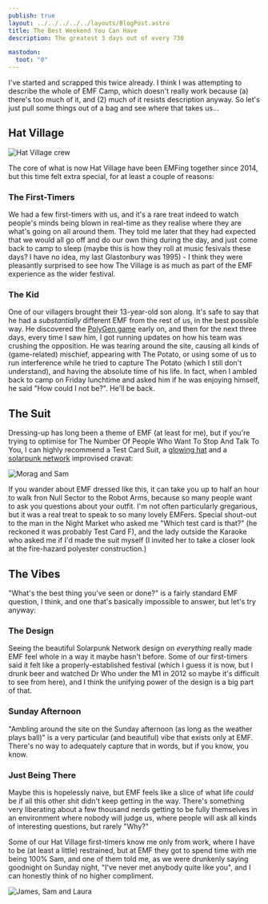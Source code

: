```yaml
---
publish: true
layout: ../../../../../layouts/BlogPost.astro
title: The Best Weekend You Can Have
description: The greatest 3 days out of every 730

mastodon:
  toot: "0"
--- 
```


I've started and scrapped this twice already. I think I was attempting to describe the whole of EMF Camp, which doesn't really work because (a) there's too much of it, and (2) much of it resists description anyway. So let's just pull some things out of a bag and see where that takes us...

## Hat Village

![Hat Village crew](/assets/blog-images/2024/06/04/hat-village.jpg)

The core of what is now Hat Village have been EMFing together since 2014, but this time felt extra special, for at least a couple of reasons:

### The First-Timers

We had a few first-timers with us, and it's a rare treat indeed to watch people's minds being blown in real-time as they realise where they are what's going on all around them. They told me later that they had expected that we would all go off and do our own thing during the day, and just come back to camp to sleep (maybe this is how they roll at music fesivals these days? I have no idea, my last Glastonbury was 1995) - I think they were pleasantly surprised to see how The Village is as much as part of the EMF experience as the wider festival.

### The Kid

One of our villagers brought their 13-year-old son along. It's safe to say that he had a _substantially_ different EMF from the rest of us, in the best possible way. He discovered the [PolyGen game](https://gen.polyb.io/) early on, and then for the next three days, every time I saw him, I got running updates on how his team was crushing the opposition. He was tearing around the site, causing all kinds of (game-related) mischief, appearing with The Potato, or using some of us to run interference while he tried to capture The Potato (which I still don't understand), and having the absolute time of his life. In fact, when I ambled back to camp on Friday lunchtime and asked him if he was enjoying himself, he said "How could I not be?". He'll be back.

## The Suit

Dressing-up has long been a theme of EMF (at least for me), but if you're trying to optimise for The Number Of People Who Want To Stop And Talk To You, I can highly recommend a Test Card Suit, a [glowing hat](https://sam.pikesley.org/projects/glowing-hat/) and a [solarpunk network](https://www.emfcamp.org/static/2024/theme-guide.pdf) improvised cravat:

![Morag and Sam](/assets/blog-images/2024/06/04/morag-and-sam.jpg)

If you wander about EMF dressed like this, it can take you up to half an hour to walk fron Null Sector to the Robot Arms, because so many people want to ask you questions about your outfit. I'm not often particularly gregarious, but it was a real treat to speak to so many lovely EMFers. Special shout-out to the man in the Night Market who asked me "Which test card is that?" (he reckoned it was probably Test Card F), and the lady outside the Karaoke who asked me if I'd made the suit myself (I invited her to take a closer look at the fire-hazard polyester construction.)
  

## The Vibes

"What's the best thing you've seen or done?" is a fairly standard EMF question, I think, and one that's basically impossible to answer, but let's try anyway:

### The Design

Seeing the beautiful Solarpunk Network design on *everything* really made EMF feel whole in a way it maybe hasn't before. Some of our first-timers said it felt like a properly-established festival (which I guess it is now, but I drunk beer and watched Dr Who under the M1 in 2012 so maybe it's difficult to see from here), and I think the unifying power of the design is a big part of that.

### Sunday Afternoon

"Ambling around the site on the Sunday afternoon (as long as the weather plays ball)" is a very particular (and beautiful) vibe that exists only at EMF. There's no way to adequately capture that in words, but if you know, you know.

### Just Being There

Maybe this is hopelessly naive, but EMF feels like a slice of what life *could* be if all this other shit didn't keep getting in the way. There's something very liberating about a few thousand nerds getting to be fully themselves in an environment where nobody will judge us, where people will ask all kinds of interesting questions, but rarely "Why?"

Some of our Hat Village first-timers know me only from work, where I have to be (at least a little) restrained, but at EMF they got to spend time with me being 100% Sam, and one of them told me, as we were drunkenly saying goodnight on Sunday night, "I've never met anybody quite like you", and I can honestly think of no higher compliment. 

![James, Sam and Laura](/assets/blog-images/2024/06/04/james-sam-laura.jpg)
